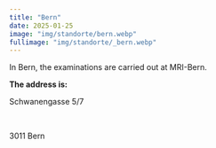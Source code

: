 ```yaml
---
title: "Bern"
date: 2025-01-25
image: "img/standorte/bern.webp"
fullimage: "img/standorte/_bern.webp"
---
```

In Bern, the examinations are carried out at MRI-Bern.

**The address is:**

Schwanengasse 5/7

<br>

3011 Bern
